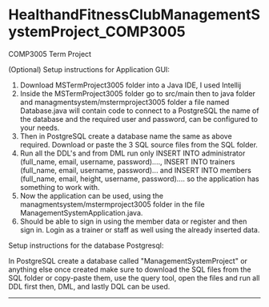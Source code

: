 # HealthandFitnessClubManagementSystemProject_COMP3005

COMP3005 Term Project

(Optional) Setup instructions for Application GUI:
1) Download MSTermProject3005 folder into a Java IDE, I used Intellij
2) Inside the MSTermProject3005 folder go to src/main then to java folder and managmentsystem/mstermproject3005 folder a file named Database.java will contain code to connect to a PostgreSQL the name of the database and the required user and password, can be configured to your needs.
3) Then in PostgreSQL create a database name the same as above required. Download or paste the 3 SQL source files from the SQL folder.
4) Run all the DDL's and from DML run only INSERT INTO administrator (full_name, email, username, password)...., INSERT INTO trainers (full_name, email, username, password)... and INSERT INTO members (full_name, email, height, username, password).... so the application has something to work with.
5) Now the application can be used, using the managmentsystem/mstermproject3005 folder in the file ManagementSystemApplication.java.
6) Should be able to sign in using the member data or register and then sign in. Login as a trainer or staff as well using the already inserted data.

Setup instructions for the database Postgresql:

In PostgreSQL create a database called "ManagementSystemProject" or anything else once created make sure to download the SQL files from the SQL folder or copy-paste them, use the query tool, open the files and run all DDL first then, DML, and lastly DQL can be used.


-------
